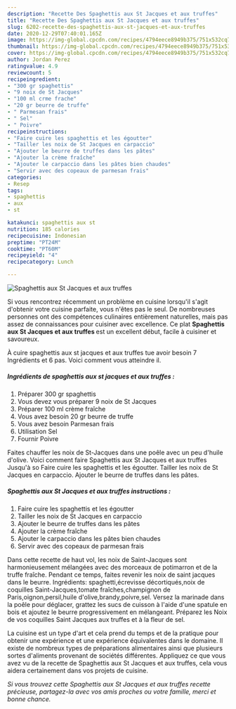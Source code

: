 ```yaml
---
description: "Recette Des Spaghettis aux St Jacques et aux truffes"
title: "Recette Des Spaghettis aux St Jacques et aux truffes"
slug: 6202-recette-des-spaghettis-aux-st-jacques-et-aux-truffes
date: 2020-12-29T07:40:01.165Z
image: https://img-global.cpcdn.com/recipes/4794eece8949b375/751x532cq70/spaghettis-aux-st-jacques-et-aux-truffes-photo-principale-de-la-recette.jpg
thumbnail: https://img-global.cpcdn.com/recipes/4794eece8949b375/751x532cq70/spaghettis-aux-st-jacques-et-aux-truffes-photo-principale-de-la-recette.jpg
cover: https://img-global.cpcdn.com/recipes/4794eece8949b375/751x532cq70/spaghettis-aux-st-jacques-et-aux-truffes-photo-principale-de-la-recette.jpg
author: Jordan Perez
ratingvalue: 4.9
reviewcount: 5
recipeingredient:
- "300 gr spaghettis"
- "9 noix de St Jacques"
- "100 ml crme frache"
- "20 gr beurre de truffe"
- " Parmesan frais"
- " Sel"
- " Poivre"
recipeinstructions:
- "Faire cuire les spaghettis et les égoutter"
- "Tailler les noix de St Jacques en carpaccio"
- "Ajouter le beurre de truffes dans les pâtes"
- "Ajouter la crème fraîche"
- "Ajouter le carpaccio dans les pâtes bien chaudes"
- "Servir avec des copeaux de parmesan frais"
categories:
- Resep
tags:
- spaghettis
- aux
- st

katakunci: spaghettis aux st 
nutrition: 185 calories
recipecuisine: Indonesian
preptime: "PT24M"
cooktime: "PT60M"
recipeyield: "4"
recipecategory: Lunch

---
```



![Spaghettis aux St Jacques et aux truffes](https://img-global.cpcdn.com/recipes/4794eece8949b375/751x532cq70/spaghettis-aux-st-jacques-et-aux-truffes-photo-principale-de-la-recette.jpg)

Si vous rencontrez récemment un problème en cuisine lorsqu'il s'agit d'obtenir votre cuisine parfaite, vous n'êtes pas le seul. De nombreuses personnes ont des compétences culinaires entièrement naturelles, mais pas assez de connaissances pour cuisiner avec excellence. Ce plat <strong> Spaghettis aux St Jacques et aux truffes </strong> est un excellent début, facile à cuisiner et savoureux.

<!--inarticleads1-->

À cuire spaghettis aux st jacques et aux truffes tue avoir besoin 7 Ingrédients et 6 pas. Voici comment vous atteindre il.

##### Ingrédients de spaghettis aux st jacques et aux truffes :

1. Préparer 300 gr spaghettis
1. Vous devez vous préparer 9 noix de St Jacques
1. Préparer 100 ml crème fraîche
1. Vous avez besoin 20 gr beurre de truffe
1. Vous avez besoin  Parmesan frais
1. Utilisation  Sel
1. Fournir  Poivre


Faites chauffer les noix de St-Jacques dans une poêle avec un peu d&#39;huile d&#39;olive. Voici comment faire Spaghettis aux St Jacques et aux truffes Jusqu&#39;à so Faire cuire les spaghettis et les égoutter. Tailler les noix de St Jacques en carpaccio. Ajouter le beurre de truffes dans les pâtes. 

<!--inarticleads2-->

##### Spaghettis aux St Jacques et aux truffes instructions :

1. Faire cuire les spaghettis et les égoutter
1. Tailler les noix de St Jacques en carpaccio
1. Ajouter le beurre de truffes dans les pâtes
1. Ajouter la crème fraîche
1. Ajouter le carpaccio dans les pâtes bien chaudes
1. Servir avec des copeaux de parmesan frais


Dans cette recette de haut vol, les noix de Saint-Jacques sont harmonieusement mélangées avec des morceaux de potimarron et de la truffe fraîche. Pendant ce temps, faites revenir les noix de saint jacques dans le beurre. Ingrédients: spaghetti,écrevisse décortiqués,noix de coquilles Saint-Jacques,tomate fraîches,champignon de Paris,oignon,persil,huile d&#39;olive,brandy,poivre,sel. Versez la marinade dans la poêle pour déglacer, grattez les sucs de cuisson à l&#39;aide d&#39;une spatule en bois et ajoutez le beurre progressivement en mélangeant. Préparez les Noix de vos coquilles Saint Jacques aux truffes et à la fleur de sel. 

<!--inarticleads1-->

<p>
La cuisine est un type d'art et cela prend du temps et de la pratique pour obtenir une expérience et une expérience équivalentes dans le domaine. Il existe de nombreux types de préparations alimentaires ainsi que plusieurs sortes d'aliments provenant de sociétés différentes. Appliquez ce que vous avez vu de la recette de Spaghettis aux St Jacques et aux truffes, cela vous aidera certainement dans vos projets de cuisine.
</p>

<p>
<i>Si vous trouvez cette Spaghettis aux St Jacques et aux truffes recette précieuse, partagez-la avec vos amis proches ou votre famille, merci et bonne chance.</i>
</p>
